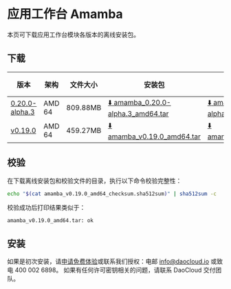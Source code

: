 # 应用工作台 Amamba

本页可下载应用工作台模块各版本的离线安装包。

## 下载

| 版本                                             | 架构 | 文件大小 | 安装包                                                                                                                             |  校验文件 | 更新日期      |
|------------------------------------------------| ----- |-------- |---------------------------------------------------------------------------------------------------------------------------------| ---------- |-----------|
| [0.20.0-alpha.3](../../amamba/intro/release-notes.md) | AMD 64 | 809.88MB | [:arrow_down: amamba_0.20.0-alpha.3_amd64.tar](https://qiniu-download-public.daocloud.io/DaoCloud_Enterprise/amamba_0.20.0-alpha.3_amd64.tar) | [:arrow_down: amamba_0.20.0-alpha.3_amd64_checksum.sha512sum](https://qiniu-download-public.daocloud.io/DaoCloud_Enterprise/amamba_0.20.0-alpha.3_amd64_checksum.sha512sum) | 2023-08-30 |
| [v0.19.0](../../amamba/intro/release-notes.md) | AMD 64 | 459.27MB | [:arrow_down: amamba_v0.19.0_amd64.tar](https://qiniu-download-public.daocloud.io/DaoCloud_Enterprise/amamba_v0.19.0_amd64.tar) | [:arrow_down: amamba_v0.19.0_amd64_checksum.sha512sum](https://qiniu-download-public.daocloud.io/DaoCloud_Enterprise/amamba_v0.19.0_amd64_checksum.sha512sum) | 2023-07-07 |

## 校验

在下载离线安装包和校验文件的目录，执行以下命令校验完整性：

```sh
echo "$(cat amamba_v0.19.0_amd64_checksum.sha512sum)" | sha512sum -c
```

校验成功后打印结果类似于：

```none
amamba_v0.19.0_amd64.tar: ok
```

## 安装

如果是初次安装，请[申请免费体验](../../dce/license0.md)或联系我们授权：电邮 info@daocloud.io 或致电 400 002 6898。
如果有任何许可密钥相关的问题，请联系 DaoCloud 交付团队。
